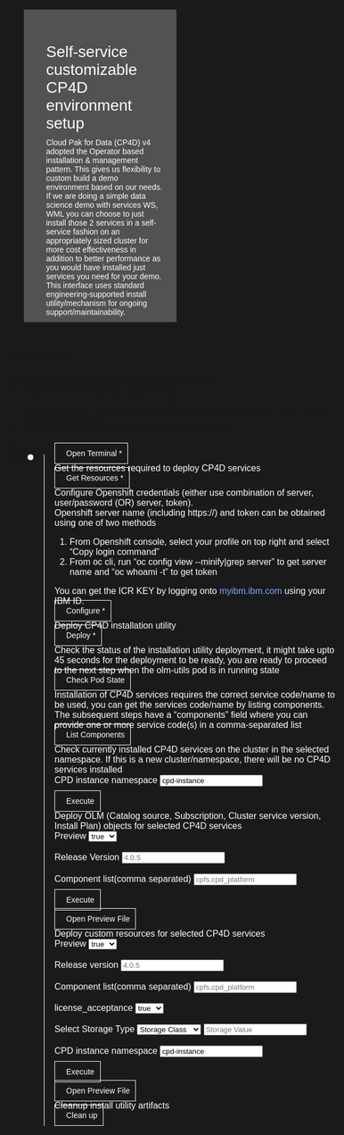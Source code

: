 <html>
<head>
  <meta name="viewport" content="width=device-width, initial-scale=1" />
   <script src="olm-utils.js">
  </script>

  <style>
    html,
    div,
    body {
      background-color: #1a1a1a;
      font-family: "IBM Plex Sans", sans-serif;
      font-size: 16px;
      outline: none;
    }
    body {
      font-family: Helvetica, sans-serif;
    }
    /* The actual timeline (the vertical ruler) */
    .timeline {
      position: relative;
      max-width: 1200px;
      margin: 0 auto;
      margin-left: 50px;
    }
    .content p {
      margin: 0px;
    }
    .content .afterbutton {
      padding-top: 16px;
    }
    /* The actual timeline (the vertical ruler) */
    .timeline::after {
      content: "";
      position: absolute;
      width: 1px;
      background-color: white;
      top: 15px;
      bottom: -6px;
      left: 18px;
      margin-left: -2px;
    }
    /* Container around content */
    .container {
      padding: 0px 0px;
      width: 100%;
      align-content: left;
      margin: 0px 0px 0px 0px;
      margin-left: 25px;
      margin-top: 32px;
    }
    /* The circles on the timeline */
    .container::after {
      content: "";
      position: absolute;
      width: 10px;
      height: 10px;
      right: -6px;
      background-color: white;
      border: 0px solid #ff9f55;
      top: 15px;
      border-radius: 50%;
      z-index: 1;
      margin: 0px 0px 0px 0px;
    }
    /* The circles on the timeline */
    /* Place the container to the left */
    .left {
      left: 0px;
    }
    /* Place the container to the right */
    .right {
      left: 0px;
    }
    /* Add arrows to the left container (pointing right) */
    .left::before {
      content: " ";
      height: 0;
      top: 22px;
      width: 0;
      z-index: 1;
      right: 30px;
      border: medium solid white;
      border-width: 10px 0 10px 10px;
      border-color: transparent transparent transparent white;
    }
    /* Fix the circle for containers on the right side */
    .right::after {
      left: -13px;
    }
    /* The actual content */
    .content {
      padding: 5px 10px;
      color: white;
      background: transparent;
    }
    .button.is-dark.is-medium {
      font-family: "IBM Plex Sans", sans-serif;
      background: transparent;
      border-color: white;
      color: #fff;
      border: 1px solid white;
      padding: 10px;
      padding-left: 20px;
      margin-bottom: 13px;
      border-radius: 0px;
      min-width: 180px;
      font-size: 14px;
      text-align: left;
      min-height: 48px;
      margin: 0px;
      justify-content: left;
    }
    .button.is-dark.is-medium:hover {
      font-family: "IBM Plex Sans", sans-serif;
      background-color: #2a67f5;
      border-color: white;
      color: #fff;
      text-decoration: none;
    }
    .footer {
      display: flex;
      background-color: #343a3e;
      margin-top: 20px;
      padding: 0px;
      max-width: 1200px;
    }
    .github-icon {
      min-height: 100%;
      min-width: 100%;
      object-fit: cover;
      object-position: 250% 100px;
      opacity: 15%;
      bottom: 15px;
    }
    .image-content {
      padding: 5px 10px;
      background: transparent;
      color: black;
      position: absolute;
      font-size: 27px;
    }
    .image-div {
      position: relative;
      background-color: white;
      min-width: 50%;
      background-image: linear-gradient(rgba(255, 255, 255, 0.9), rgba(255, 255, 255, 0.9)),
        url("https://raw.githubusercontent.com/IBM/Developer-Playground/master/didact/images/github.svg");
      background-position: -50% 60px;
      background-repeat: no-repeat;
      padding-top: 20px;
      padding-left: 20px;
    }
    .image-btn {
      position: absolute;
      right: 0;
      bottom: 0%;
      background-color: #0062ff;
      width: 300px;
      padding: 0px;
      padding-bottom: 20px;
    }
    .image-link span {
      float: right;
      font-size: 32px;
      padding-right: 20px;
    }
    .image-btn .image-link:hover {
      text-decoration: none;
      color: white;
      background-color: #0353e9;
    }
    .image-btn a:hover {
      text-decoration: none;
      color: white;
    }
    .image-link {
      color: white;
      display: block;
      padding: 5px 10px 5px 10px;
      line-height: 28px;
      font-size: 16px;
    }
    .header {
      background-image: url("https://raw.githubusercontent.com/IBM/Developer-Playground/master/didact/images/video_insights.jpeg");
      background-position: right;
      width: 95%;
      min-height: 70px;
      display: inline-block;
      margin-top: 20px;
      margin-bottom: 20px;
      margin-left: 30px;
      margin-right: 30px;
      max-width: 1200px;
      background-repeat: no-repeat;
      background-size: 700px 500px;
    }
    .header .right-content {
      float: left;
      width: 50%;
      background-color: #525252;
      min-height: 270px;
      font-size: 16px;
    }
    .header .right-content h4 {
      background: none;
      color: white;
      padding-left: 25px;
      padding-right: 25px;
    }
    .header .right-content div {
      background: none;
      color: white;
      padding-left: 15px;
      padding-right: 25px;
      font-size: 14px;
      margin-bottom: 10px;
    }
    .header .right-content ul {
      margin: 0px;
      margin-left: 25px;
      margin-bottom: 10px;
      line-height: 16px;
    }
    .container a {
      color: #78a9ff;
      background-color: transparent;
      text-decoration: none;
    }
    .container a:visited {
      color: #8c43fc;
      background-color: transparent;
      text-decoration: none;
    }
    .apptitle {
      margin-left: 25px;
      margin-top: 20px;
      margin-bottom: 0px;
      font-size: 28px;
      color: white;
    }
    .subheading {
      margin-left: 25px;
      margin-top: 0px;
      margin-bottom: 0px;
      font-size: 16px;
      color: #c1c7cd;
    }
    .no-hover:hover {
      background-color: #0062ff !important;
    }
    .section {
      margin-top: 5px;
      margin-bottom: -50px;
    }
    a:hover {
      color: #a6c8ff;
      text-decoration: underline;
    }
    a:visited {
      color: #be95ff;
    }
    summary {
      float: left;
    }
    details>summary {
      list-style-image: url("https://raw.githubusercontent.com/IBM/Developer-Playground/development/didact/images/arrow-right.svg");
      direction: rtl;
    }
    details[open]>summary {
      list-style-image: url("https://raw.githubusercontent.com/IBM/Developer-Playground/development/didact/images/arrow-down.svg");
    }
  </style>
</head>
<body>
  <div class="header">
    <div class="right-content" style="padding-top: 40px">
      <div class="apptitle" style="font-size: 28px; color: white">Self-service customizable CP4D environment setup</div>
      <div class="subheading">Cloud Pak for Data (CP4D) v4 adopted the Operator based installation & management pattern. This gives us flexibility to custom build a demo environment based on our needs. If we are doing a simple data science demo with services WS, WML you can choose to just install those 2 services in a self-service fashion on an appropriately sized cluster for more cost effectiveness in addition to better performance as you would have installed just services you need for your demo. This interface uses standard engineering-supported install utility/mechanism for ongoing support/maintainability.
      </div>
    </div>
  </div>
  <div class="section">
    <p style="font-size: 24px">Instructions</p>
    Please follow all the below steps in proper sequence<br>
      At a high level the installation steps include:
      <ol>
      <li>Deploy Operator Lifecycle Manager (OLM )objects for selected Cloud Pak for Data(CP4D) services.</li>
      <li>Deploy custom resources for selected CP4D services.</li>
      </ol>
      Please follow steps below as appropriate, some steps are optional depending on what needs to be done. Mandatory steps are indicated using *<br><br>
  </div>
  <div class="timeline">
    <div style="margin-top: 0px; padding-top: 0px" class="container right">
      <div class="content">
        <a class="button is-dark is-medium" title="Open Terminal"
          href="didact://?commandId=terminal-for-sandbox-container:new">Open Terminal *</a>
      </div>
    </div>
    <div style="margin-top: 0px; padding-top: 0px" class="container right">
      <div class="content">
        <p>Get the resources required to deploy CP4D services</p>
        <a class="button is-dark is-medium" title="Open Terminal"
          href="didact://?commandId=vscode.didact.sendNamedTerminalAString&&text=sandbox terminal$$git clone https://github.com/IBM/Developer-Playground -b techzone --single-branch techzone;cd%20${CHE_PROJECTS_ROOT}/techzone/olm-utils">Get Resources *</a>
      </div>
    </div>
      <div style="margin-top: 0px; padding-top: 0px" class="container right">
      <div class="content">
        <p>Configure Openshift credentials (either use combination of server, user/password (OR) server, token).<br> Openshift server name (including https://) and token can be obtained using one of two methods
<ol><li>From Openshift console, select your profile on top right and select “Copy login command”</li>
<li>From oc cli, run “oc config view --minify|grep server” to get server name and “oc whoami -t” to get token</li></ol>
You can get the ICR KEY by logging onto <a href="https://myibm.ibm.com">myibm.ibm.com</a> using your IBM ID.
</p>
        <a class="button is-dark is-medium" title="open env file"
          href="didact://?commandId=vscode.open&projectFilePath=/projects/techzone/olm-utils/env.sh">Configure *
        </a>
      </div>
    </div>
      <div style="margin-top: 0px; padding-top: 0px" class="container right">
      <div class="content">
        <p>Deploy CP4D installation utility </p>
        <a class="button is-dark is-medium" title="open env file"
          href="didact://?commandId=vscode.didact.sendNamedTerminalAString&&text=sandbox terminal$$source env.sh">Deploy *
        </a>
      </div>
    </div>
      <div style="margin-top: 0px; padding-top: 0px" class="container right">
      <div class="content">
        <p>Check the status of the installation utility deployment, it might take upto 45 seconds for the deployment to be ready, you are ready to proceed to the next step when the olm-utils pod is in running state </p>
        <a class="button is-dark is-medium" title="Check Pod State"
          href="didact://?commandId=vscode.didact.sendNamedTerminalAString&&text=sandbox terminal$$get_pods">Check Pod State
        </a>
      </div>
    </div>
    <!-- <div style="margin-top: 0px; padding-top: 0px" class="container right">
      <div class="content">
        <p>Run Utils Login to OC</p>
        <a class="button is-dark is-medium" title="Check Pod State"
          href="didact://?commandId=vscode.didact.sendNamedTerminalAString&&text=sandbox terminal$$oclogin_auto">oclogin
        </a>
      </div>
    </div> -->
      <div style="margin-top: 0px; padding-top: 0px" class="container right">
      <div class="content">
        <p>Installation of CP4D services requires the correct service code/name to be used, you can get the services code/name by listing components. The subsequent steps have a “components” field where you can provide one or more service code(s) in a comma-separated list </p>
        <a class="button is-dark is-medium" title="Check Pod State"
          href="didact://?commandId=vscode.didact.sendNamedTerminalAString&&text=sandbox terminal$$run_utils list-components --release=4.0.5">List Components
        </a>
      </div>
      </div>
      <div style="margin-top: 0px; padding-top: 0px" class="container right">
      <div class="content">
        <p>Check currently installed CP4D services on the cluster in the selected namespace. If this is a new cluster/namespace, there will be no CP4D services installed</p>
        <label>CPD instance namespace</label>
      <input type="text" id="cpd_instance_value" value="cpd-instance"><br><br>
        <a class="button is-dark is-medium" title="Execute" id="existing_service"
          >Execute
        </a>
      </div>
    </div>
     <div style="margin-top: 0px; padding-top: 0px" class="container right">
      <div class="content">
        <p>Deploy OLM  (Catalog source, Subscription, Cluster service version, Install Plan) objects for selected CP4D services</p>
        <label>Preview</label>
      <select id="olm_preview_value">
        <option value="true">true</option>
        <option value="false">false</option>
      </select>
      <br><br>
        <label>Release Version</label>
      <input type="text" id="olm_release_version" placeholder="4.0.5"><br><br>
      <label>Component list(comma separated)</label>
      <input type="text" id="olm_component_list" placeholder="cpfs,cpd_platform"><br><br>
        <a class="button is-dark is-medium" title="Execute" id="install_olm"
          >Execute
        </a>
        <br/>
        <br/>
        <a class="button is-dark is-medium" title="open the preview file" id="get_preview"
          >Open Preview File
        </a>
      </div>
    </div>
     <div style="margin-top: 0px; padding-top: 0px" class="container right">
      <div class="content">
        <p>Deploy custom resources for selected CP4D services</p>
        <label>Preview</label>
       <select id="cr_preview_value">
        <option value="true">true</option>
        <option value="false">false</option>
      </select>
      <br><br>
        <label>Release version</label>
      <input type="text" id="cr_release_version" placeholder="4.0.5"><br><br>
      <label>Component list(comma separated)</label>
      <input type="text" id="cr_component_list" placeholder="cpfs,cpd_platform"><br><br>
       <label>license_acceptance</label>
      <select id="cr_license_acceptance">
        <option value="true">true</option>
        <option value="false">false</option>
      </select>
      <br><br>
      <label>Select Storage Type</label>
      <select id="cr_storage_class">
        <option value="storage_class">Storage Class</option>
        <option value="storage_vendor">Storage Vendor</option>
      </select>
      <input type="text" id="cr_storage_value" placeholder="Storage Value"><br><br>
      <label>CPD instance namespace</label>
      <input type="text" id="cr_cpd_instance" value="cpd-instance"><br><br>
        <a class="button is-dark is-medium" title="Execute" id="install_cr"
          >Execute
        </a>
          <br/>
        <br/>
        <a class="button is-dark is-medium" title="open the preview file" id="get_preview_2"
          >Open Preview File
        </a>
      </div>
    </div>
     <div style="margin-top: 0px; padding-top: 0px" class="container right">
      <div class="content">
        <p>Cleanup install utility artifacts</p>
        <a class="button is-dark is-medium" title="Check Pod State"
          href="didact://?commandId=vscode.didact.sendNamedTerminalAString&&text=sandbox terminal$$sh delete.sh">Clean up
        </a>
      </div>
      </div>
    <a id="command_exec",href=""></a>
</body>
</html>
